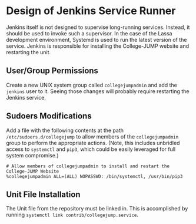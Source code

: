 # Design of Jenkins Service Runner

Jenkins itself is not designed to supervise long-running services. Instead, it
should be used to invoke such a supervisor. In the case of the Lassa development
environment, Systemd is used to run the latest version of the service. Jenkins
is responsible for installing the College-JUMP website and restarting the
unit.

## User/Group Permissions

Create a new UNIX system group called `collegejumpadmin` and add the `jenkins`
user to it. Seeing those changes will probably require restarting the Jenkins
service.

## Sudoers Modifications

Add a file with the following contents at the path `/etc/sudoers.d/collegejump`
to allow members of the `collegejumpadmin` group to perform the appropriate
actions. (Note, this includes unbridled access to `systemctl` and `pip3`, which
could be easily leveraged for full system compromise.)

```
# Allow members of collegejumpadmin to install and restart the College-JUMP Website
%collegejumpadmin ALL=(ALL) NOPASSWD: /bin/systemctl, /usr/bin/pip3
```

## Unit File Installation

The Unit file from the repository must be linked in. This is accomplished by
running `systemctl link contrib/collegejump.service`.
